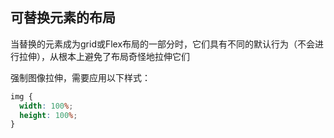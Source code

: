 
## 可替换元素的布局
当替换的元素成为grid或Flex布局的一部分时，它们具有不同的默认行为（不会进行拉伸），从根本上避免了布局奇怪地拉伸它们

强制图像拉伸，需要应用以下样式：
```css
img {
  width: 100%;
  height: 100%;
}
```